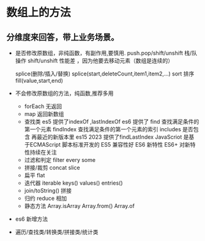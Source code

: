 # 数组上的方法

## 分维度来回答，带上业务场景。

- 是否修改原数组，非纯函数，有副作用,要慎用.
    push.pop/shift/unshift 栈/队操作
    shift/unshift 性能差 ，因为他要去移动元素（数组是连续的）
    
    splice(删除/插入/替换)
    splice(start,deleteCount,item1,item2,...)
    sort 排序
    fill(value,start,end)
- 不会修改原数组的方法，纯函数,推荐多用
    - forEach 无返回
    - map 返回新数组
    - 查找类
         es5 提供了indexOf ,lastIndexOf
         es6 提供了 find 查找满足条件的第一个元素
                    findIndex 查找满足条件的第一个元素的索引
                    includes 是否包含
                    再最近的新版本里 es15 2023 提供了findLastIndex 
                    JavaScriot 是基于ECMAScript 脚本标准开发的
                    ES5 兼容性好
                    ES6 新特性
                    ES6+ 对新特性持续在关注
    - 过滤和判定
        filter
        every 
        some
    - 拼接/裁剪
      concat slice 
    - 扁平
       flat 
    - 迭代器 iterable
      keys() values() entries()
    - join/toString() 拼接
    - 归约
      reduce  相加
    - 静态方法
      Array.isArray
      Array.from()
      Array.of
- es6 新增方法
- 遍历/查找类/转换类/拼接类/统计类
